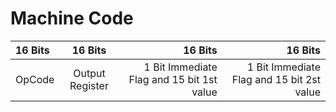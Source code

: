 

# Machine Code
| 16 Bits       | 16 Bits     | 16 Bits    | 16 Bits |
| :------------- | :----------: | -----------:| ------: |
| OpCode | Output Register   | 1 Bit Immediate Flag and 15 bit 1st value   | 1 Bit Immediate Flag and 15 bit 2st value |
